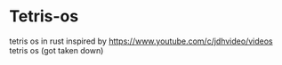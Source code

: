 # Tetris-os
tetris os in rust inspired by https://www.youtube.com/c/jdhvideo/videos tetris os (got taken down)

